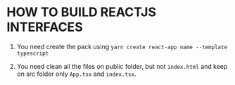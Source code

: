 # HOW TO BUILD REACTJS INTERFACES

1. You need create the pack using ``yarn create react-app name --template typescript``

2. You need clean all the files on public folder, but not `index.html` and keep on src folder only `App.tsx` and `index.tsx`.

